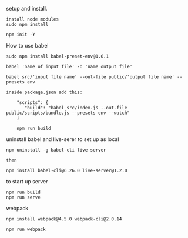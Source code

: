 setup and install.

    install node modules
    sudo npm install

    npm init -Y

How to use babel

    sudo npm install babel-preset-env@1.6.1

    babel 'name of input file' -o 'name output file'

    babel src/'input file name' --out-file public/'output file name' --presets env

    inside package.json add this:

        "scripts": {
           "build": "babel src/index.js --out-file public/scripts/bundle.js --presets env --watch"
        }

        npm run build

uninstall babel and live-serer to set up as local

    npm uninstall -g babel-cli live-server

    then

    npm install babel-cli@6.26.0 live-server@1.2.0

to start up server

    npm run build
    npm run serve


webpack

    npm install webpack@4.5.0 webpack-cli@2.0.14

    npm run webpack